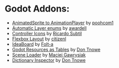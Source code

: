 # Godot Addons:
- [AnimatedSprite to AnimationPlayer](https://github.com/poohcom1/godot-animated-sprite-2-player) by [poohcom1](https://github.com/poohcom1)
- [Automatic Layer enums](https://github.com/awardell/AutomaticLayerEnums) by [awardell](https://github.com/awardell)
- [Controller Icons](https://github.com/rsubtil/controller_icons/) by [Ricardo Subtil](https://github.com/rsubtil)
- [Flexbox Layout](https://github.com/citizenll/godot-flexbox) by [citizenl](https://github.com/citizenll)
- [IdeaBoard](https://github.com/folt-a/godot-idea-board) by [Folt-a](https://github.com/folt-a)
- [Godot Resources as Tables](https://github.com/don-tnowe/godot-resources-as-sheets-plugin/) by [Don Tnowe](https://github.com/don-tnowe)
- [Scene Loader](https://github.com/MASSHUU12/godot-scene-loader) by [Maciej Gawrysiak](https://github.com/MASSHUU12)
- [Dictionary Inspector](https://github.com/don-tnowe/godot-dictionary-inspector) by [Don Tnowe](https://github.com/don-tnowe)